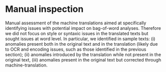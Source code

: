 # Manual inspection
Manual assessment of the machine translations aimed at specifically identifying issues with potential impact on bag-of-word analyses. Therefore we did not focus on style or syntaxic issues in the translated texts but sought issues at word level. In particular, we identified in sample texts: (i) anomalies present both in the original text and in the translation (likely due to OCR and encoding issues, such as those identified in the previous section); (ii) anomalies introduced by the translation while not present in the original text, (iii) anomalies present in the original text but corrected through machine-translation.
